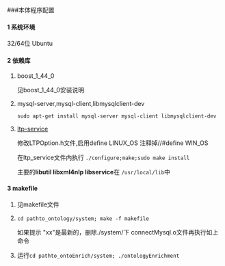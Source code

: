 ###本体程序配置

#### 1 系统环境

32/64位 Ubuntu

#### 2 依赖库

1. boost_1_44_0
   
   见boost_1_44_0安装说明
   
2. mysql-server,mysql-client,libmysqlclient-dev
   
   `sudo apt-get install mysql-server mysql-client libmysqlclient-dev`
   
3. [ltp-service](https://github.com/HIT-SCIR/ltp)

   修改LTPOption.h文件,启用define LINUX_OS 注释掉//#define WIN_OS
   
   在ltp_service文件内执行 `./configure;make;sudo make install`
   
   主要的**libutil libxml4nlp libservice**在 `/usr/local/lib`中
   
   
#### 3 makefile
1. 见makefile文件

2. `cd pathto_ontology/system; make -f makefile`

   如果提示 "xx"是最新的，删除./system/下 connectMysql.o文件再执行如上命令
   
3. 运行`cd pathto_ontoEnrich/system; ./ontologyEnrichment`